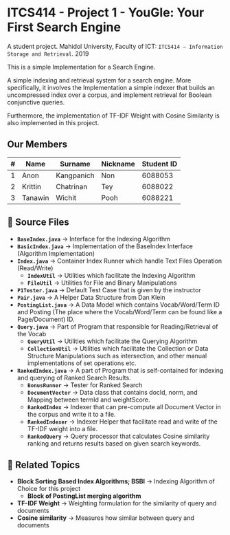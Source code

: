 # ITCS414 - Project 1 - YouGle: Your First Search Engine
A student project. Mahidol University, Faculty of ICT: `ITCS414 – Information Storage and Retrieval`. 2019

This is a simple Implementation for a Search Engine. 

A simple indexing and retrieval system for a search engine. More specifically, it involves the Implementation a simple indexer that builds an uncompressed index over a corpus, and implement
retrieval for Boolean conjunctive queries.

Furthermore, the implementation of TF-IDF Weight with Cosine Similarity is also implemented in this project.

## Our Members
|#|Name|Surname|Nickname|Student ID|
|-|-|-|-|-|
|1|Anon|Kangpanich|Non|6088053|
|2|Krittin|Chatrinan|Tey|6088022|
|3|Tanawin|Wichit|Pooh|6088221|

## 💾 Source Files
- **`BaseIndex.java`** → Interface for the Indexing Algorithm
- **`BasicIndex.java`** → Implementation of the BaseIndex Interface (Algorithm Implementation)
- **`Index.java`** → Container Index Runner which handle Text Files Operation (Read/Write)
    - **`IndexUtil`** → Utilities which facilitate the Indexing Algorithm
    - **`FileUtil`** → Utilities for File and Binary Manipulations
- **`P1Tester.java`** → Default Test Case that is given by the instructor
- **`Pair.java`** → A Helper Data Structure from Dan Klein
- **`PostingList.java`** → A Data Model which contains Vocab/Word/Term ID and Posting (The place where the Vocab/Word/Term can be found like a Page/Document) ID.
- **`Query.java`** → Part of Program that responsible for Reading/Retrieval of the Vocab
    - **`QueryUtil`** → Utilities which facilitate the Querying Algorithm
    - **`CollectionUtil`** → Utilities which facilitate the Collection or Data Structure Manipulations such as intersection, and other manual implementations of set operations etc.
- **`RankedIndex.java`** → A part of Program that is self-contained for indexing and querying of Ranked Search Results.
    - **`BonusRunner`** → Tester for Ranked Search
    - **`DocumentVector`** → Data class that contains docId, norm, and Mapping between termId and weightScore.
    - **`RankedIndex`** → Indexer that can pre-compute all Document Vector in the corpus and write it to a file.
    - **`RankedIndexer`** → Indexer Helper that facilitate read and write of the TF-IDF weight into a file.
    - **`RankedQuery`** → Query processor that calculates Cosine similarity ranking and returns results based on given search keywords.

## 📔 Related Topics
- **Block Sorting Based Index Algorithms; BSBI** → Indexing Algorithm of Choice for this project
    - **Block of PostingList merging algorithm** 
- **TF-IDF Weight** → Weighting formulation for the similarity of query and documents
- **Cosine similarity** → Measures how similar between query and documents

